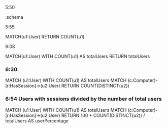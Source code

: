 5:50

:schema

5:55

MATCH(u1:User)
RETURN COUNT(u1)

6:08

MATCH(u1:User)
WITH COUNT(u1) AS totalUsers
RETURN totalUsers

### 6:30 

MATCH (u1:User)
WITH COUNT(u1) AS totalUsers
MATCH (c:Computer)-[r:HasSession]->(u2:User)
RETURN COUNT(DISTINCT(u2))

### 6:54 Users with sessions divided by the number of total users

MATCH (u1:User)
WITH COUNT(u1) AS totalUsers
MATCH (c:Computer)-[r:HasSession]->(u2:User)
RETURN 100 * COUNT(DISTINCT(u2)) / totalUsers AS userPercentage


